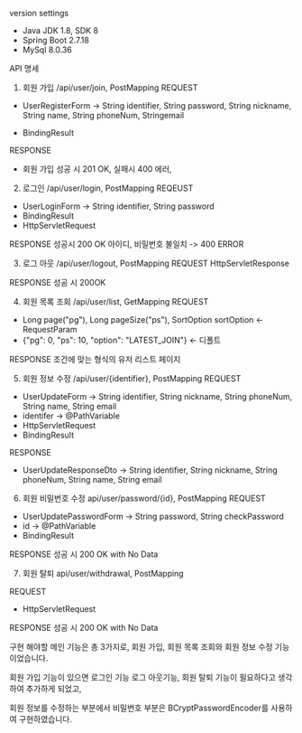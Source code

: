 version settings
- Java JDK 1.8, SDK 8
- Spring Boot 2.7.18
- MySql 8.0.36

API 명세

1. 회원 가입
/api/user/join, PostMapping
REQUEST
- UserRegisterForm -> String identifier, String password,
String nickname, String name, String phoneNum, Stringemail

- BindingResult

RESPONSE
- 회원 가입 성공 시 201 OK, 실패시 400 에러,

2. 로그인
/api/user/login, PostMapping
REQEUST
- UserLoginForm -> String identifier, String password
- BindingResult
- HttpServletRequest

RESPONSE
성공시 200 OK
아이디, 비밀번호 불일치 -> 400 ERROR

3. 로그 아웃
/api/user/logout, PostMapping
REQUEST
HttpServletResponse

RESPONSE
성공 시 200OK

4. 회원 목록 조회
/api/user/list, GetMapping
REQUEST
- Long page("pg"), Long pageSize("ps"), SortOption sortOption <- RequestParam
- {"pg": 0, "ps": 10, "option": "LATEST_JOIN"} <- 디폴트

RESPONSE
조건에 맞는 형식의 유저 리스트 페이지

5. 회원 정보 수정
/api/user/{identifier}, PostMapping
REQUEST
- UserUpdateForm -> String identifier, String nickname, String phoneNum,
String name, String email
- identifer -> @PathVariable
- HttpServletRequest
- BindingResult

RESPONSE
- UserUpdateResponseDto -> String identifier, String nickname,
String phoneNum, String name, String email

6. 회원 비밀번호 수정
api/user/password/{id}, PostMapping
REQUEST
- UserUpdatePasswordForm -> String password, String checkPassword
- id -> @PathVariable
- BindingResult

RESPONSE
성공 시 200 OK with No Data


7. 회원 탈퇴
api/user/withdrawal, PostMapping

REQUEST
- HttpServletRequest

RESPONSE
성공 시 200 OK with No Data


구현 해야할 메인 기능은 총 3가지로, 회원 가입, 회원 목록 조회와 회원 정보 수정 기능이었습니다.

회원 가입 기능이 있으면 로그인 기능 로그 아웃기능, 회원 탈퇴 기능이 필요하다고 생각하여 추가하게 되었고,

회원 정보를 수정하는 부분에서 비밀번호 부분은 BCryptPasswordEncoder를 사용하여 구현하였습니다.
